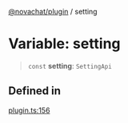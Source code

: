 [@novachat/plugin](../packages.md) / setting

# Variable: setting

> `const` **setting**: `SettingApi`

## Defined in

[plugin.ts:156](https://github.com/rxliuli/novachat/blob/b423327ab0f911302f2f2b05ace9a3a4a3e8ff91/packages/plugin/src/plugin.ts#L156)
